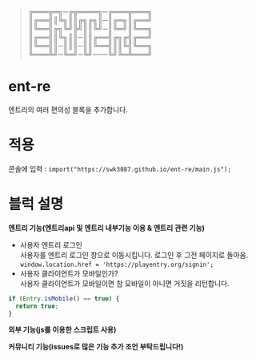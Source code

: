 > ╔═══╦═╗─╔╦════╗─╔═══╦═══╗    
> ║╔══╣║╚╗║║╔╗╔╗║─║╔═╗║╔══╝    
> ║╚══╣╔╗╚╝╠╝║║╚╝─║╚═╝║╚══╗    
> ║╔══╣║╚╗║║─║║╔══╣╔╗╔╣╔══╝    
> ║╚══╣║─║║║─║║╚══╣║║╚╣╚══╗    
> ╚═══╩╝─╚═╝─╚╝───╚╝╚═╩═══╝    
# ent-re    
엔트리의 여러 편의성 블록을 추가합니다.    

# 적용    
콘솔에 입력 : ```import("https://swk3087.github.io/ent-re/main.js"); ```    
# 블럭 설명    
**엔트리 기능(엔트리api 및 엔트리 내부기능 이용 & 엔트리 관련 기능)**    
- 사용자 엔트리 로그인       
사용자를 엔트리 로그인 창으로 이동시킵니다. 로그인 후 그전 페이지로 돌아옴.     
```window.location.href = 'https://playentry.org/signin';```    
 - 사용자 클라이언트가 모바일인가?    
사용자 클라이언트가 모바일이면 참 모바일이 아니면 거짓을 리턴합니다.    
```javascript
if (Entry.isMobile() == true) {    
  return true;    
}    
```    
**외부 기능(js를 이용한 스크립트 사용)**    
    
**커뮤니티 기능(issues로 많은 기능 추가 조언 부탁드립니다!)**    
